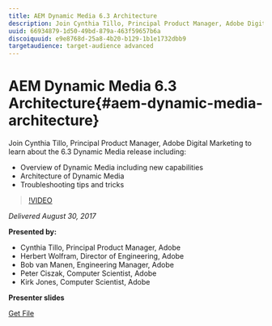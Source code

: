 ```yaml
---
title: AEM Dynamic Media 6.3 Architecture
description: Join Cynthia Tillo, Principal Product Manager, Adobe Digital Marketing to learn about  the 6.3 Dynamic Media release.
uuid: 66934879-1d50-49bd-879a-463f59657b6a
discoiquuid: e9e8768d-25a8-4b20-b129-1b1e1732dbb9
targetaudience: target-audience advanced
---
```

# AEM Dynamic Media 6.3 Architecture{#aem-dynamic-media-architecture}

Join Cynthia Tillo, Principal Product Manager, Adobe Digital Marketing to learn about  the 6.3 Dynamic Media release including:

* Overview of Dynamic Media including new capabilities
* Architecture of Dynamic Media
* Troubleshooting tips and tricks

>[!VIDEO](https://video.tv.adobe.com/v/19570/?quality=9)

*Delivered August 30, 2017*

**Presented by:**

* Cynthia Tillo, Principal Product Manager, Adobe
* Herbert Wolfram, Director of Engineering, Adobe
* Bob van Manen, Engineering Manager, Adobe
* Peter Ciszak, Computer Scientist, Adobe
* Kirk Jones, Computer Scientist, Adobe

**Presenter slides**

[Get File](assets/dynamicmedia83017.pdf)
<!--
[Get back to the Overview](https://helpx.adobe.com/experience-manager/kt/eseminars/gems/aem-index.html)
-->

